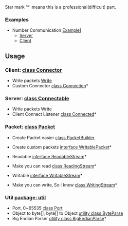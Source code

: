 Star mark '*' means this is a professional(difficult) part.

### Examples
- Number Communication [Example1](example/1/)
  - [Server](example/1/Server.java)
  - [Client](example/1/Client.java)

## Usage
### Client: [class Connector](client/Connector.md)
- Write packets [Write](client/write.md)
- Custom Connector [class Connection](client/Connection.md)*
### Server: [class Connectable](server/Connectable.md)
- Write packets [Write](server/write.md)
- Client Connect Listener [class Connected](server/Connected.md)*
### Packet: [class Packet](packet/Packet.md)
- Create Packet easier [class PacketBuilder](packet/PacketBuilder.md)
- Create custom packets [interface WritablePacket](packet/WritablePacket.md)*

- Readable [interface ReadableStream](packet/ReadableStream.md)*
- Make you can read [class ReadingStream](packet/ReadingStream.md)*
- Writable [interface WritableStream](packet/WritableStream.md)*
- Make you can write, So I know [class WritingStream](packet/WritingStream.md)*
### Util [package: util](util/util.md)
- Port, 0~65535 [class Port](util/Port.md)
- Object to byte[], byte[] to Object [utility class ByteParse](util/ByteParse.md)
- Big Endian Parser [utility class BigEndianParse](util/bigendianparse.md)*
